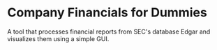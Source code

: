 # Company Financials for Dummies
A tool that processes financial reports from SEC's database Edgar and visualizes them using a simple GUI.
